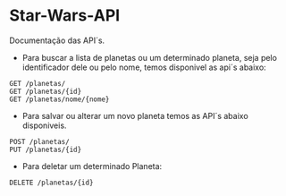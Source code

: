 # Star-Wars-API

Documentação das API´s.

- Para buscar a lista de planetas ou um determinado planeta, seja pelo identificador dele ou pelo nome, temos disponivel as api´s abaixo:

```http
GET /planetas/
GET /planetas/{id}
GET /planetas/nome/{nome}
```

- Para salvar ou alterar um novo planeta temos as API´s abaixo disponiveis.

```http
POST /planetas/
PUT /planetas/{id}
```
- Para deletar um determinado Planeta:

```http
DELETE /planetas/{id}
```
